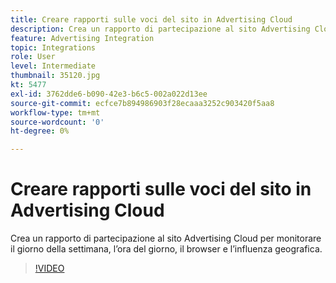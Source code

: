 ```yaml
---
title: Creare rapporti sulle voci del sito in Advertising Cloud
description: Crea un rapporto di partecipazione al sito Advertising Cloud per monitorare il giorno della settimana, l’ora del giorno, il browser e l’influenza geografica.
feature: Advertising Integration
topic: Integrations
role: User
level: Intermediate
thumbnail: 35120.jpg
kt: 5477
exl-id: 3762dde6-b090-42e3-b6c5-002a022d13ee
source-git-commit: ecfce7b894986903f28ecaaa3252c903420f5aa8
workflow-type: tm+mt
source-wordcount: '0'
ht-degree: 0%

---
```


# Creare rapporti sulle voci del sito in Advertising Cloud

Crea un rapporto di partecipazione al sito Advertising Cloud per monitorare il giorno della settimana, l’ora del giorno, il browser e l’influenza geografica.

>[!VIDEO](https://video.tv.adobe.com/v/35120/?quality=12&learn=on)

